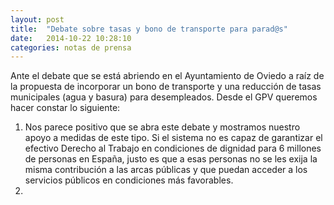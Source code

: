 ```yaml
---
layout: post
title:  "Debate sobre tasas y bono de transporte para parad@s"
date:   2014-10-22 10:28:10
categories: notas de prensa
---
```


Ante el debate que se está abriendo en el Ayuntamiento de Oviedo a raíz de la propuesta de incorporar un bono de transporte y una reducción de tasas municipales (agua y basura) para desempleados. Desde el GPV queremos hacer constar lo siguiente:

1. Nos parece positivo que se abra este debate y mostramos nuestro apoyo a medidas de este tipo. Si el sistema no es capaz de garantizar el efectivo Derecho al Trabajo en condiciones de dignidad para 6 millones de personas en España, justo es que a esas personas no se les exija la misma contribución a las arcas públicas y que puedan acceder a los servicios públicos en condiciones más favorables.
2. 